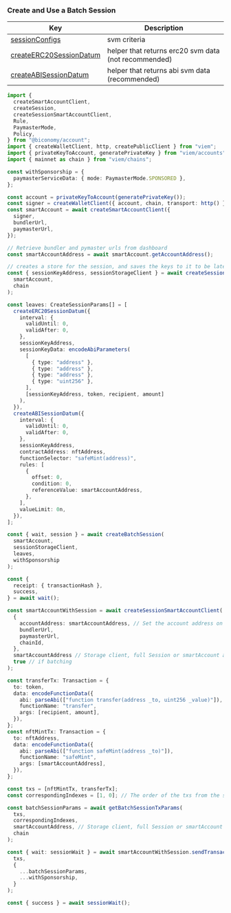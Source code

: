 ### Create and Use a Batch Session

| Key                                                                                                           | Description                                          |
| ------------------------------------------------------------------------------------------------------------- | ---------------------------------------------------- |
| [sessionConfigs](https://bcnmy.github.io/biconomy-client-sdk/interfaces/CreateSessionDataParams.html)         | svm criteria                                         |
| [createERC20SessionDatum](https://bcnmy.github.io/biconomy-client-sdk/functions/createERC20SessionDatum.html) | helper that returns erc20 svm data (not recommended) |
| [createABISessionDatum](https://bcnmy.github.io/biconomy-client-sdk/types/createABISessionDatum.html)         | helper that returns abi svm data (recommended)       |

```typescript
import {
  createSmartAccountClient,
  createSession,
  createSessionSmartAccountClient,
  Rule,
  PaymasterMode,
  Policy,
} from "@biconomy/account";
import { createWalletClient, http, createPublicClient } from "viem";
import { privateKeyToAccount, generatePrivateKey } from "viem/accounts";
import { mainnet as chain } from "viem/chains";

const withSponsorship = {
  paymasterServiceData: { mode: PaymasterMode.SPONSORED },
};

const account = privateKeyToAccount(generatePrivateKey());
const signer = createWalletClient({ account, chain, transport: http() });
const smartAccount = await createSmartAccountClient({
  signer,
  bundlerUrl,
  paymasterUrl,
});

// Retrieve bundler and pymaster urls from dashboard
const smartAccountAddress = await smartAccount.getAccountAddress();

// creates a store for the session, and saves the keys to it to be later retrieved
const { sessionKeyAddress, sessionStorageClient } = await createSessionKeyEOA(
  smartAccount,
  chain
);

const leaves: CreateSessionParams[] = [
  createERC20SessionDatum({
    interval: {
      validUntil: 0,
      validAfter: 0,
    },
    sessionKeyAddress,
    sessionKeyData: encodeAbiParameters(
      [
        { type: "address" },
        { type: "address" },
        { type: "address" },
        { type: "uint256" },
      ],
      [sessionKeyAddress, token, recipient, amount]
    ),
  }),
  createABISessionDatum({
    interval: {
      validUntil: 0,
      validAfter: 0,
    },
    sessionKeyAddress,
    contractAddress: nftAddress,
    functionSelector: "safeMint(address)",
    rules: [
      {
        offset: 0,
        condition: 0,
        referenceValue: smartAccountAddress,
      },
    ],
    valueLimit: 0n,
  }),
];

const { wait, session } = await createBatchSession(
  smartAccount,
  sessionStorageClient,
  leaves,
  withSponsorship
);

const {
  receipt: { transactionHash },
  success,
} = await wait();

const smartAccountWithSession = await createSessionSmartAccountClient(
  {
    accountAddress: smartAccountAddress, // Set the account address on behalf of the user
    bundlerUrl,
    paymasterUrl,
    chainId,
  },
  smartAccountAddress // Storage client, full Session or smartAccount address if using default storage
  true // if batching
);

const transferTx: Transaction = {
  to: token,
  data: encodeFunctionData({
    abi: parseAbi(["function transfer(address _to, uint256 _value)"]),
    functionName: "transfer",
    args: [recipient, amount],
  }),
};
const nftMintTx: Transaction = {
  to: nftAddress,
  data: encodeFunctionData({
    abi: parseAbi(["function safeMint(address _to)"]),
    functionName: "safeMint",
    args: [smartAccountAddress],
  }),
};

const txs = [nftMintTx, transferTx];
const correspondingIndexes = [1, 0]; // The order of the txs from the sessionBatch

const batchSessionParams = await getBatchSessionTxParams(
  txs,
  correspondingIndexes,
  smartAccountAddress, // Storage client, full Session or smartAccount address if using default storage
  chain
);

const { wait: sessionWait } = await smartAccountWithSession.sendTransaction(
  txs,
  {
    ...batchSessionParams,
    ...withSponsorship,
  }
);

const { success } = await sessionWait();
```
